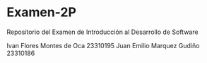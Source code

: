 # Examen-2P
Repositorio del Examen de Introducción al Desarrollo de Software

Ivan Flores Montes de Oca 23310195
Juan Emilio Marquez Gudiño  23310186
